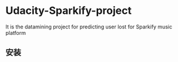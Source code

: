 # Udacity-Sparkify-project
It is the datamining project for predicting user lost for Sparkify music platform
## 安装
